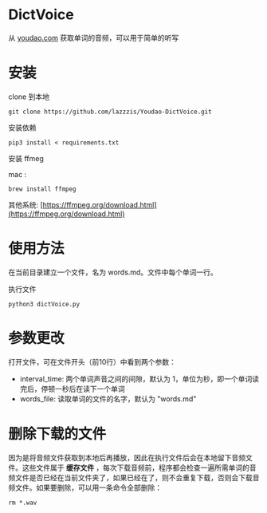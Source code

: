 # DictVoice

从 [youdao.com](http://youdao.com) 获取单词的音频，可以用于简单的听写

# 安装

clone 到本地

```
git clone https://github.com/lazzzis/Youdao-DictVoice.git
```

安装依赖

```
pip3 install < requirements.txt
```

安装 ffmeg

mac :

```
brew install ffmpeg
```

其他系统: [https://ffmpeg.org/download.html](https://ffmpeg.org/download.html)

# 使用方法

在当前目录建立一个文件，名为 words.md。文件中每个单词一行。

执行文件

```
python3 dictVoice.py
```

# 参数更改

打开文件，可在文件开头（前10行）中看到两个参数：

- interval_time: 两个单词声音之间的间隙，默认为 1，单位为秒，即一个单词读完后，停顿一秒后在读下一个单词
- words_file: 读取单词的文件的名字，默认为 "words.md"

# 删除下载的文件

因为是将音频文件获取到本地后再播放，因此在执行文件后会在本地留下音频文件。这些文件属于 **缓存文件** ，每次下载音频前，程序都会检查一遍所需单词的音频文件是否已经在当前文件夹了，如果已经在了，则不会重复下载，否则会下载音频文件。如果要删除，可以用一条命令全部删除：

```
rm *.wav
```

